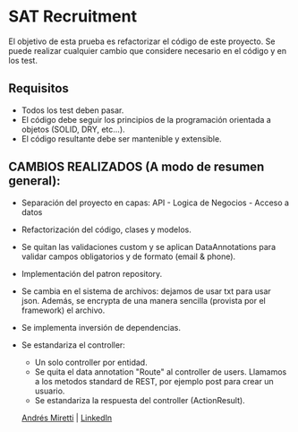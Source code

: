 # SAT Recruitment

El objetivo de esta prueba es refactorizar el código de este proyecto.
Se puede realizar cualquier cambio que considere necesario en el código y en los test.


## Requisitos 

- Todos los test deben pasar.
- El código debe seguir los principios de la programación orientada a objetos (SOLID, DRY, etc...).
- El código resultante debe ser mantenible y extensible.

## CAMBIOS REALIZADOS (A modo de resumen general):
- Separación del proyecto en capas: API - Logica de Negocios - Acceso a datos
- Refactorización del código, clases y modelos.
- Se quitan las validaciones custom y se aplican DataAnnotations para validar campos obligatorios y de formato (email & phone).
- Implementación del patron repository.
- Se cambia en el sistema de archivos: dejamos de usar txt para usar json. Además, se encrypta de una manera sencilla (provista por el framework) el archivo.
- Se implementa inversión de dependencias.
- Se estandariza el controller:
  - Un solo controller por entidad.
  - Se quita el data annotation "Route" al controller de users. Llamamos a los metodos standard de REST, por ejemplo post para crear un usuario.
  - Se estandariza la respuesta del controller (ActionResult).
  
  <a href="mailto:andresmiretti@gmail.com" target="_blank">Andrés Miretti</a> | <a href="https://www.linkedin.com/in/amiretti/" target="_blank">LinkedIn</a>
